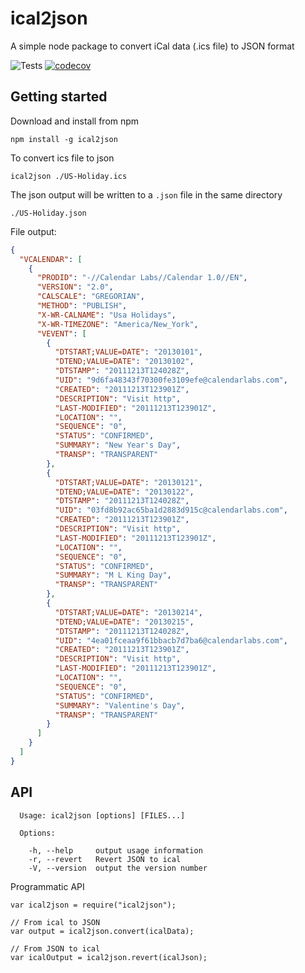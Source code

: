 # ical2json

A simple node package to convert iCal data (.ics file) to JSON format

![Tests](https://github.com/adrianlee44/ical2json/workflows/Tests/badge.svg)
[![codecov](https://codecov.io/gh/adrianlee44/ical2json/graph/badge.svg?token=SIFGIFEB7T)](https://codecov.io/gh/adrianlee44/ical2json)

## Getting started

Download and install from npm

```
npm install -g ical2json
```

To convert ics file to json

```
ical2json ./US-Holiday.ics
```

The json output will be written to a `.json` file in the same directory

```
./US-Holiday.json
```

File output:

```json
{
  "VCALENDAR": [
    {
      "PRODID": "-//Calendar Labs//Calendar 1.0//EN",
      "VERSION": "2.0",
      "CALSCALE": "GREGORIAN",
      "METHOD": "PUBLISH",
      "X-WR-CALNAME": "Usa Holidays",
      "X-WR-TIMEZONE": "America/New_York",
      "VEVENT": [
        {
          "DTSTART;VALUE=DATE": "20130101",
          "DTEND;VALUE=DATE": "20130102",
          "DTSTAMP": "20111213T124028Z",
          "UID": "9d6fa48343f70300fe3109efe@calendarlabs.com",
          "CREATED": "20111213T123901Z",
          "DESCRIPTION": "Visit http",
          "LAST-MODIFIED": "20111213T123901Z",
          "LOCATION": "",
          "SEQUENCE": "0",
          "STATUS": "CONFIRMED",
          "SUMMARY": "New Year's Day",
          "TRANSP": "TRANSPARENT"
        },
        {
          "DTSTART;VALUE=DATE": "20130121",
          "DTEND;VALUE=DATE": "20130122",
          "DTSTAMP": "20111213T124028Z",
          "UID": "03fd8b92ac65ba1d2883d915c@calendarlabs.com",
          "CREATED": "20111213T123901Z",
          "DESCRIPTION": "Visit http",
          "LAST-MODIFIED": "20111213T123901Z",
          "LOCATION": "",
          "SEQUENCE": "0",
          "STATUS": "CONFIRMED",
          "SUMMARY": "M L King Day",
          "TRANSP": "TRANSPARENT"
        },
        {
          "DTSTART;VALUE=DATE": "20130214",
          "DTEND;VALUE=DATE": "20130215",
          "DTSTAMP": "20111213T124028Z",
          "UID": "4ea01fceaa9f61bbacb7d7ba6@calendarlabs.com",
          "CREATED": "20111213T123901Z",
          "DESCRIPTION": "Visit http",
          "LAST-MODIFIED": "20111213T123901Z",
          "LOCATION": "",
          "SEQUENCE": "0",
          "STATUS": "CONFIRMED",
          "SUMMARY": "Valentine's Day",
          "TRANSP": "TRANSPARENT"
        }
      ]
    }
  ]
}
```

## API

```
  Usage: ical2json [options] [FILES...]

  Options:

    -h, --help     output usage information
    -r, --revert   Revert JSON to ical
    -V, --version  output the version number
```

Programmatic API

```
var ical2json = require("ical2json");

// From ical to JSON
var output = ical2json.convert(icalData);

// From JSON to ical
var icalOutput = ical2json.revert(icalJson);
```
